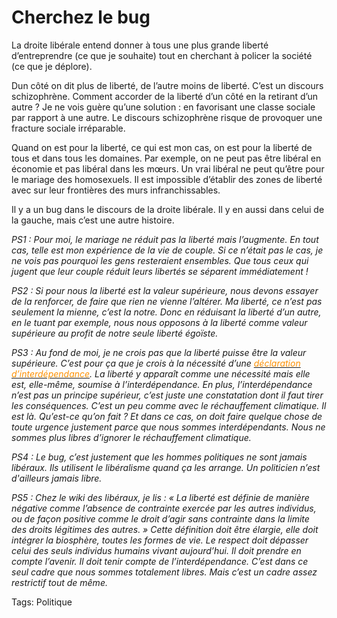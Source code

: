 # Cherchez le bug

La droite libérale entend donner à tous une plus grande liberté d’entreprendre (ce que je souhaite) tout en cherchant à policer la société (ce que je déplore).

Dun côté on dit plus de liberté, de l’autre moins de liberté. C’est un discours schizophrène. Comment accorder de la liberté d’un côté en la retirant d’un autre ? Je ne vois guère qu’une solution : en favorisant une classe sociale par rapport à une autre. Le discours schizophrène risque de provoquer une fracture sociale irréparable.

Quand on est pour la liberté, ce qui est mon cas, on est pour la liberté de tous et dans tous les domaines. Par exemple, on ne peut pas être libéral en économie et pas libéral dans les mœurs. Un vrai libéral ne peut qu’être pour le mariage des homosexuels. Il est impossible d’établir des zones de liberté avec sur leur frontières des murs infranchissables.

Il y a un bug dans le discours de la droite libérale. Il y en aussi dans celui de la gauche, mais c’est une autre histoire.

*PS1 : Pour moi, le mariage ne réduit pas la liberté mais l’augmente. En tout cas, telle est mon expérience de la vie de couple. Si ce n’était pas le cas, je ne vois pas pourquoi les gens resteraient ensembles. Que tous ceux qui jugent que leur couple réduit leurs libertés se séparent immédiatement !*

*PS2 : Si pour nous la liberté est la valeur supérieure, nous devons essayer de la renforcer, de faire que rien ne vienne l’altérer. Ma liberté, ce n’est pas seulement la mienne, c’est la notre. Donc en réduisant la liberté d’un autre, en le tuant par exemple, nous nous opposons à la liberté comme valeur supérieure au profit de notre seule liberté égoïste.* 

*PS3 : Au fond de moi, je ne crois pas que la liberté puisse être la valeur supérieure. C’est pour ça que je crois à la nécessité d’une* [<font color="#fe9103">*déclaration d’interdépendance*</font>](http://blog.tcrouzet.com/2006/07/05/qu%e2%80%99est-ce-que-l%e2%80%99interdependance/)*. La liberté y apparaît comme une nécessité mais elle est, elle-même, soumise à l’interdépendance. En plus, l’interdépendance n’est pas un principe supérieur, c’est juste une constatation dont il faut tirer les conséquences. C’est un peu comme avec le réchauffement climatique. Il est là. Qu’est-ce qu’on fait ? Et dans ce cas, on doit faire quelque chose de toute urgence justement parce que nous sommes interdépendants. Nous ne sommes plus libres d’ignorer le réchauffement climatique.*

*PS4 : Le bug, c’est justement que les hommes politiques ne sont jamais libéraux. Ils utilisent le libéralisme quand ça les arrange. Un politicien n’est d'ailleurs jamais libre.*

*PS5 : Chez le wiki des libéraux, je lis : « La liberté est définie de manière négative comme l’absence de contrainte exercée par les autres individus, ou de façon positive comme le droit d’agir sans contrainte dans la limite des droits légitimes des autres. » Cette définition doit être élargie, elle doit intégrer la biosphère, toutes les formes de vie. Le respect doit dépasser celui des seuls individus humains vivant aujourd’hui. Il doit prendre en compte l’avenir. Il doit tenir compte de l’interdépendance. C’est dans ce seul cadre que nous sommes totalement libres. Mais c’est un cadre assez restrictif tout de même.*

Tags: Politique